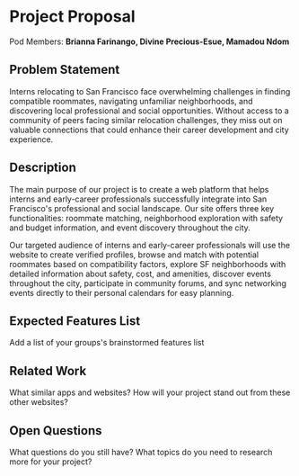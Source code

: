 # Project Proposal

Pod Members: **Brianna Farinango, Divine Precious-Esue, Mamadou Ndom**

## Problem Statement

Interns relocating to San Francisco face overwhelming challenges in finding compatible roommates, navigating unfamiliar neighborhoods, and discovering local professional and social opportunities. Without access to a community of peers facing similar relocation challenges, they miss out on valuable connections that could enhance their career development and city experience.

## Description

The main purpose of our project is to create a web platform that helps interns and early-career professionals successfully integrate into San Francisco's professional and social landscape. Our site offers three key functionalities: roommate matching, neighborhood exploration with safety and budget information, and event discovery throughout the city. 

Our targeted audience of interns and early-career professionals will use the website to create verified profiles, browse and match with potential roommates based on compatibility factors, explore SF neighborhoods with detailed information about safety, cost, and amenities, discover events throughout the city, participate in community forums, and sync networking events directly to their personal calendars for easy planning.


## Expected Features List

Add a list of your groups's brainstormed features list

## Related Work

What similar apps and websites? How will your project stand out from these other websites?

## Open Questions

What questions do you still have? What topics do you need to research more for your project?
